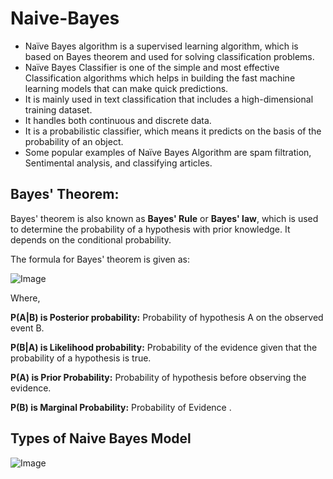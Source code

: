 # Naive-Bayes
- Naïve Bayes algorithm is a supervised learning algorithm, which is based on Bayes theorem and used for solving classification problems.
- Naïve Bayes Classifier is one of the simple and most effective Classification algorithms which helps in building the fast machine learning models that can make quick predictions. 
- It is mainly used in text classification that includes a high-dimensional training dataset.
- It handles both continuous and discrete data.
- It is a probabilistic classifier, which means it predicts on the basis of the probability of an object.
- Some popular examples of Naïve Bayes Algorithm are spam filtration, Sentimental analysis, and classifying articles.

## Bayes' Theorem:
Bayes' theorem is also known as **Bayes' Rule** or **Bayes' law**, which is used to determine the probability of a hypothesis with prior knowledge. It depends on the conditional probability.

The formula for Bayes' theorem is given as:

![Image](https://miro.medium.com/max/638/1*tjcmj9cDQ-rHXAtxCu5bRQ.png)

Where,

**P(A|B) is Posterior probability:** Probability of hypothesis A on the observed event B.

**P(B|A) is Likelihood probability:** Probability of the evidence given that the probability of a hypothesis is true.

**P(A) is Prior Probability:** Probability of hypothesis before observing the evidence.

**P(B) is Marginal Probability:** Probability of Evidence .

## Types of Naive Bayes Model
 
 
 ![Image](https://serokell.io/files/vq/vq0rg0h0.3_(37).jpg)
